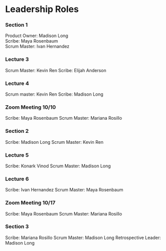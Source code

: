 # Leadership Roles

### Section 1
Product Owner: Madison Long\
Scribe: Maya Rosenbaum\
Scrum Master: Ivan Hernandez

### Lecture 3
Scrum Master: Kevin Ren
Scribe: Elijah Anderson

### Lecture 4
Scrum master: Kevin Ren
Scribe: Madison Long

### Zoom Meeting 10/10
Scribe: Maya Rosenbaum
Scrum Master: Mariana Rosillo

### Section 2
Scribe: Madison Long
Scrum Master: Kevin Ren

### Lecture 5
Scribe: Konark Vinod
Scrum Master: Madison Long

### Lecture 6
Scribe: Ivan Hernandez
Scrum Master: Maya Rosenbaum

### Zoom Meeting 10/17
Scribe: Maya Rosenbaum
Scrum Master: Mariana Rosillo

### Section 3
Scribe: Mariana Rosillo
Scrum Master: Madison Long
Retrospective Leader: Madison Long